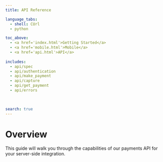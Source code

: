 ```yaml
---
title: API Reference

language_tabs:
  - shell: CUrl
  - python

toc_above:
  - <a href='index.html'>Getting Started</a>
  - <a href='mobile.html'>Mobile</a>
  - <a href='api.html'>API</a>
  
includes:
  - api/spec
  - api/authentication
  - api/make_payment
  - api/capture
  - api/get_payment
  - api/errors
  

  
search: true
---
```

# Overview

This guide will walk you through the capabilities of our payments API for your server-side integration.


